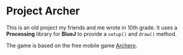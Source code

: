# Project Archer

This is an old project my friends and me wrote in 10th grade. 
It uses a **Processing** library for **BlueJ** to provide a `setup()` and `draw()` method.

The game is based on the free mobile game [Archero](https://play.google.com/store/apps/details?id=com.habby.archero&hl=de&gl=US&pli=1).
